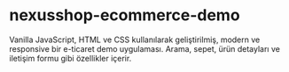 # nexusshop-ecommerce-demo
Vanilla JavaScript, HTML ve CSS kullanılarak geliştirilmiş, modern ve responsive bir e-ticaret demo uygulaması. Arama, sepet, ürün detayları ve iletişim formu gibi özellikler içerir.
